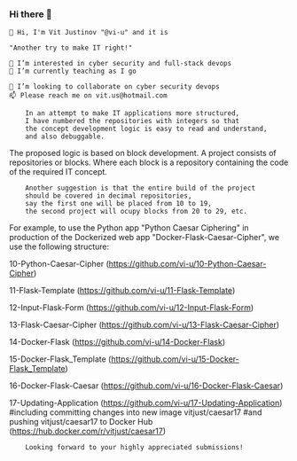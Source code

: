 ### Hi there 👋

<!--
**vi-u/vi-u** is a ✨ _special_ ✨ repository because its `README.md` (this file) appears on your GitHub profile.

Here are some ideas to get you started:

- 🔭 I’m currently working on ...
- 🌱 I’m currently learning ...
- 👯 I’m looking to collaborate on ...
- 🤔 I’m looking for help with ...
- 💬 Ask me about ...
- 📫 How to reach me: ...
- 😄 Pronouns: ...
- ⚡ Fun fact: ...
-->


    👋 Hi, I'm Vit Justinov "@vi-u" and it is 
    
    "Another try to make IT right!"
    
    👀 I’m interested in cyber security and full-stack devops
    🌱 I’m currently teaching as I go
    
    💞️ I’m looking to collaborate on cyber security devops
    📫 Please reach me on vit.us@hotmail.com

        In an attempt to make IT applications more structured, 
        I have numbered the repositories with integers so that 
        the concept development logic is easy to read and understand, 
        and also debuggable.

The proposed logic is based on block development. 
A project consists of repositories or blocks. 
Where each block is a repository containing the code of the required IT concept.

        Another suggestion is that the entire build of the project 
        should be covered in decimal repositories, 
        say the first one will be placed from 10 to 19, 
        the second project will ocupy blocks from 20 to 29, etc.

For example, to use the Python app "Python Caesar Ciphering" 
in production of the Dockerized web app "Docker-Flask-Caesar-Cipher", 
we use the following structure:

10-Python-Caesar-Cipher (https://github.com/vi-u/10-Python-Caesar-Cipher)

11-Flask-Template (https://github.com/vi-u/11-Flask-Template)

12-Input-Flask-Form (https://github.com/vi-u/12-Input-Flask-Form)

13-Flask-Caesar-Cipher (https://github.com/vi-u/13-Flask-Caesar-Cipher)

14-Docker-Flask (https://github.com/vi-u/14-Docker-Flask)

15-Docker-Flask_Template (https://github.com/vi-u/15-Docker-Flask_Template)

16-Docker-Flask-Caesar (https://github.com/vi-u/16-Docker-Flask-Caesar)

17-Updating-Application (https://github.com/vi-u/17-Updating-Application)
#including committing changes into new image vitjust/caesar17 
#and pushing vitjust/caesar17 to Docker Hub (https://hub.docker.com/r/vitjust/caesar17)

        Looking forward to your highly appreciated submissions!

